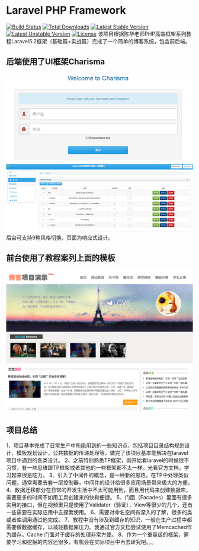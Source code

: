 # Laravel PHP Framework

[![Build Status](https://travis-ci.org/laravel/framework.svg)](https://travis-ci.org/laravel/framework)
[![Total Downloads](https://poser.pugx.org/laravel/framework/d/total.svg)](https://packagist.org/packages/laravel/framework)
[![Latest Stable Version](https://poser.pugx.org/laravel/framework/v/stable.svg)](https://packagist.org/packages/laravel/framework)
[![Latest Unstable Version](https://poser.pugx.org/laravel/framework/v/unstable.svg)](https://packagist.org/packages/laravel/framework)
[![License](https://poser.pugx.org/laravel/framework/license.svg)](https://packagist.org/packages/laravel/framework)
该项目根据陈华老师PHP高端框架系列教程Laravel5.2框架（基础篇+实战篇）完成了一个简单的博客系统，包含前后端。
## 后端使用了UI框架Charisma
![image](https://github.com/lingyunju/blog/blob/master/public/img/login.png)
![image](https://github.com/lingyunju/blog/blob/master/public/img/admin1.png)
后台可支持9种风格切换，页面为响应式设计。
## 前台使用了教程案列上面的模板
![image](https://github.com/lingyunju/blog/blob/master/public/img/index.png)

## 项目总结
1、项目基本完成了日常生产中所能用到的一些知识点，包括项目目录结构规划设计，模板规划设计，公共数据的传递处理等，做完了该项目基本能解决在laravel项目中遇到的各类设计。
2、之前特别熟悉TP框架，刚开始看laravel的时候很不习惯，有一些思维跟TP框架或者其他的一些框架都不太一样。光看官方文档，学习起来很是吃力。
3、引入了中间件的概念，是一种新的思路，在TP中处理类似问题，通常需要去套一层控制器，中间件的设计给很多应用场景带来极大的方便。
4、数据迁移部分在日常的开发生活中不太可能用到，而且用代码来创建数据库，需要更多的时间不如用工具创建来的快和便捷。
5、门面（Facades）里面有很多实用的接口，但在视频里只是使用了Validator（验证），View等很少的几个，还有一些需要在实际应用中去探索使用。
6、需要对命名空间有深入的了解，很多的类或者库调用通过他完成。
7、教程中没有涉及到缓存的知识，一般在生产过程中都需要做数据缓存，以减轻数据库压力。我通过官方文档尝试使用了Memcached作为缓存。Cache 门面对于缓存的处理非常方便。
8、作为一个重量级的框架，需要学习和挖掘的内容还很多，有机会在实际项目中再去研究吧。。。